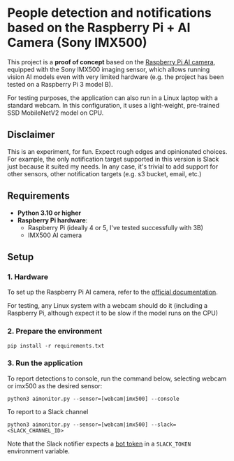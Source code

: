# People detection and notifications based on the Raspberry Pi + AI Camera (Sony IMX500)

This project is a **proof of concept** based on the [Raspberry Pi AI
camera](https://www.raspberrypi.com/documentation/accessories/ai-camera.html),
equipped with the Sony IMX500 imaging sensor, which allows running
vision AI models even with very limited hardware (e.g. the project has
been tested on a Raspberry Pi 3 model B).

For testing purposes, the application can also run in a Linux laptop
with a standard webcam. In this configuration, it uses a light-weight,
pre-trained SSD MobileNetV2 model on CPU.

## Disclaimer

This is an experiment, for fun. Expect rough edges and opinionated
choices. For example, the only notification target supported in this
version is Slack just because it suited my needs. In any case, it's
trivial to add support for other sensors, other notification targets
(e.g. s3 bucket, email, etc.)

## Requirements

- **Python 3.10 or higher**
- **Raspberry Pi hardware**:
  - Raspberry Pi (ideally 4 or 5, I've tested successfully with 3B)
  - IMX500 AI camera

## Setup

### 1. Hardware

To set up the Raspberry Pi AI camera, refer to the [official documentation](https://www.raspberrypi.com/documentation/accessories/ai-camera.html#getting-started).

For testing, any Linux system with a webcam should do it (including a Raspberry
Pi, although expect it to be slow if the model runs on the CPU)

### 2. Prepare the environment

    pip install -r requirements.txt

### 3. Run the application

To report detections to console, run the command below, selecting webcam
or imx500 as the desired sensor:

    python3 aimonitor.py --sensor=[webcam|imx500] --console

To report to a Slack channel

    python3 aimonitor.py --sensor=[webcam|imx500] --slack=<SLACK_CHANNEL_ID>

Note that the Slack notifier expects a [bot
token](https://api.slack.com/tutorials/tracks/getting-a-token) in a
`SLACK_TOKEN` environment variable.

